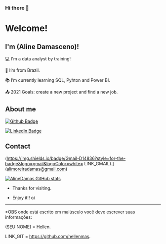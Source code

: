 ### Hi there 👋

# Welcome!

 

## I'm (Aline Damasceno)!

 

:computer: I'm a data analyst by training!

:house_with_garden: I’m from Brazil.

:books: I’m currently learning SQL, Pyhton and Power BI.

:outbox_tray: 2021 Goals: create a new project and find a new job.

 

## About me

[![Github Badge](https://img.shields.io/badge/-Github-000?style=flat-square&logo=Github&logoColor=white&link=LINK_GIT)](https://github.com/AlineDamas)

[![Linkedin Badge](https://img.shields.io/badge/-LinkedIn-blue?style=flat-square&logo=Linkedin&logoColor=white&link=LINK_LINKEDIN)](https://www.linkedin.com/in/aline-damasceno-111144aa/)

## Contact
(https://img.shields.io/badge/Gmail-D14836?style=for-the-badge&logo=gmail&logoColor=white= LINK_GMAIL).](alimoreiradamas@gmail.com)
    
 [![AlineDamas GitHub stats](https://github-readme-stats.vercel.app/api?username=AlineDamas)](https://github.com/AlineDamas/github-readme-stats)

- Thanks for visiting.

- Enjoy it!! o/

----------------------------------------------------------------------------------

*OBS onde está escrito em maiúsculo você deve escrever suas informações:

(SEU NOME) = Hellen.

LINK_GIT = https://github.com/hellenmas.

